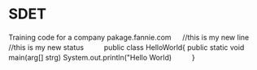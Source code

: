 # SDET
Training code for a company
pakage.fannie.com
　
//this is my new line
//this is my new status
　
　
public class HelloWorld{
        public static void main(arg[] strg)
                System.out.println("Hello World)
　
　
}
